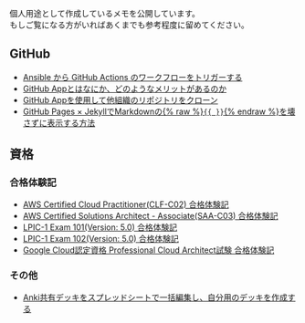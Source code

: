 個人用途として作成しているメモを公開しています。  
もしご覧になる方がいればあくまでも参考程度に留めてください。

## GitHub

- [Ansible から GitHub Actions のワークフローをトリガーする](/contents/github/github-actions-via-ansible.md)
- [GitHub Appとはなにか、どのようなメリットがあるのか](/contents/github/github-app-overview.md)
- [GitHub Appを使用して他組織のリポジトリをクローン](/contents/github/github-app-setup.md)
- [GitHub Pages × JekyllでMarkdownの{% raw %}`{{ }}`{% endraw %}を壊さずに表示する方法](/contents/github/github-pages-jekyll-liquid-escape.md)

## 資格

### 合格体験記

- [AWS Certified Cloud Practitioner(CLF-C02) 合格体験記](/contents/certification/how-I-passed-the-exam/aws-clf.md)
- [AWS Certified Solutions Architect - Associate(SAA-C03) 合格体験記](/contents/certification/how-I-passed-the-exam/aws-saa.md)
- [LPIC-1 Exam 101(Version: 5.0) 合格体験記](/contents/certification/how-I-passed-the-exam/lpic-101.md)
- [LPIC-1 Exam 102(Version: 5.0) 合格体験記](/contents/certification/how-I-passed-the-exam/lpic-102.md)
- [Google Cloud認定資格 Professional Cloud Architect試験 合格体験記](/contents/certification/how-I-passed-the-exam/google-cloud-pca.md)

### その他

- [Anki共有デッキをスプレッドシートで一括編集し、自分用のデッキを作成する](/contents/certification/other/anki-shared-deck-customize.md)
